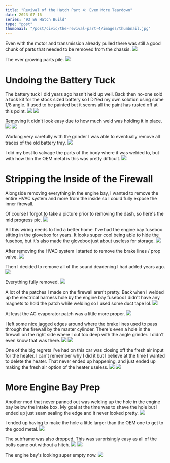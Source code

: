 ```yaml
---
title: "Revival of the Hatch Part 4: Even More Teardown"
date: 2023-07-16
series: "93 EG Hatch Build"
type: "post"
thumbnail: "/post/civic/the-revival-part-4/images/thumbnail.jpg"
---
```


Even with the motor and transmission already pulled there was still a good chunk of parts that needed to be removed from the chassis.
![](images/1.jpg)

The ever growing parts pile.
![](images/2.jpg)

# Undoing the Battery Tuck

The battery tuck I did years ago hasn't held up well. Back then no-one sold a tuck kit for the stock sized battery so I DIYed my own solution using some 1/8 angle. It used to be painted but it seems all the paint has rusted off at this point.
![](images/3.jpg)
![](images/4.jpg)

Removing it didn't look easy due to how much weld was holding it in place.
![](images/5.jpg)
![](images/6.jpg)

Working very carefully with the grinder I was able to eventually remove all traces of the old battery tray.
![](images/7.jpg)

I did my best to salvage the parts of the body where it was welded to, but with how thin the OEM metal is this was pretty difficult.
![](images/8.jpg)

# Stripping the Inside of the Firewall

Alongside removing everything in the engine bay, I wanted to remove the entire HVAC system and more from the inside so I could fully expose the inner firewall.

Of course I forgot to take a picture prior to removing the dash, so here's the mid progress pic.
![](images/9.jpg)

All this wiring needs to find a better home. I've had the engine bay fusebox sitting in the glovebox for years. It looks super cool being able to hide the fusebox, but it's also made the glovebox just about useless for storage.
![](images/10.jpg)

After removing the HVAC system I started to remove the brake lines / prop valve.
![](images/11.jpg)

Then I decided to remove all of the sound deadening I had added years ago.
![](images/12.jpg)

Everything fully removed.
![](images/13.jpg)

A lot of the patches I made on the firewall aren't pretty. Back when I welded up the electrical harness hole by the engine bay fusebox I didn't have any magnets to hold the patch while welding so I used some duct tape lol.
![](images/14.jpg)

At least the AC evaporator patch was a little more proper.
![](images/15.jpg)

I left some nice jagged edges around where the brake lines used to pass through the firewall by the master cylinder. There's even a hole in the firewall on the right side where I cut too deep with the angle grinder. I didn't even know that was there.
![](images/16.jpg)
![](images/17.jpg)

One of the big regrets I've had on this car was closing off the fresh air input for the heater. I can't remember why I did it but I believe at the time I wanted to delete the heater. That never ended up happening, and just ended up making the fresh air option of the heater useless.
![](images/18.jpg)
![](images/19.jpg)

# More Engine Bay Prep

Another mod that never panned out was welding up the hole in the engine bay below the intake box. My goal at the time was to shave the hole but I ended up just seam sealing the edge and it never looked pretty.
![](images/20.jpg)

I ended up having to make the hole a little larger than the OEM one to get to the good metal.
![](images/21.jpg)

The subframe was also dropped. This was surprisingly easy as all of the bolts came out without a hitch.
![](images/22.jpg)
![](images/23.jpg)

The engine bay's looking super empty now.
![](images/24.jpg)
